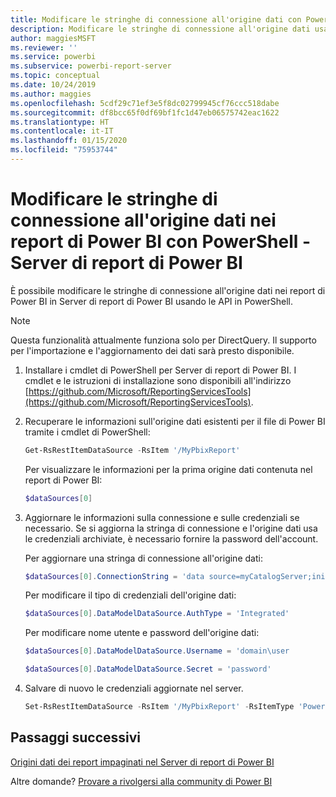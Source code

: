 ```yaml
---
title: Modificare le stringhe di connessione all'origine dati con PowerShell
description: Modificare le stringhe di connessione all'origine dati usando le API in PowerShell - Server di report di Power BI.
author: maggiesMSFT
ms.reviewer: ''
ms.service: powerbi
ms.subservice: powerbi-report-server
ms.topic: conceptual
ms.date: 10/24/2019
ms.author: maggies
ms.openlocfilehash: 5cdf29c71ef3e5f8dc02799945cf76ccc518dabe
ms.sourcegitcommit: df8bcc65f0df69bf1fc1d47eb06575742eac1622
ms.translationtype: HT
ms.contentlocale: it-IT
ms.lasthandoff: 01/15/2020
ms.locfileid: "75953744"
---
```

# <a name="change-data-source-connection-strings-in-power-bi-reports-with-powershell---power-bi-report-server"></a>Modificare le stringhe di connessione all'origine dati nei report di Power BI con PowerShell - Server di report di Power BI


È possibile modificare le stringhe di connessione all'origine dati nei report di Power BI in Server di report di Power BI usando le API in PowerShell. 

> [!NOTE]
> Questa funzionalità attualmente funziona solo per DirectQuery. Il supporto per l'importazione e l'aggiornamento dei dati sarà presto disponibile.

1. Installare i cmdlet di PowerShell per Server di report di Power BI. I cmdlet e le istruzioni di installazione sono disponibili all'indirizzo [https://github.com/Microsoft/ReportingServicesTools](https://github.com/Microsoft/ReportingServicesTools). 

2. Recuperare le informazioni sull'origine dati esistenti per il file di Power BI tramite i cmdlet di PowerShell:

    ```powershell
    Get-RsRestItemDataSource -RsItem '/MyPbixReport'
    ```

    Per visualizzare le informazioni per la prima origine dati contenuta nel report di Power BI: 

    ```powershell
    $dataSources[0]
    ```

3. Aggiornare le informazioni sulla connessione e sulle credenziali se necessario. Se si aggiorna la stringa di connessione e l'origine dati usa le credenziali archiviate, è necessario fornire la password dell'account. 

    Per aggiornare una stringa di connessione all'origine dati:

    ```powershell
    $dataSources[0].ConnectionString = 'data source=myCatalogServer;initial catalog=ReportServer;persist security info=False' 
    ```

    Per modificare il tipo di credenziali dell'origine dati:

    ```powershell
    $dataSources[0].DataModelDataSource.AuthType = 'Integrated'
    ```

    Per modificare nome utente e password dell'origine dati:

    ```powershell
    $dataSources[0].DataModelDataSource.Username = 'domain\user
    ```
    ```powershell
    $dataSources[0].DataModelDataSource.Secret = 'password'
    ```

4. Salvare di nuovo le credenziali aggiornate nel server.

    ```powershell
    Set-RsRestItemDataSource -RsItem '/MyPbixReport' -RsItemType 'PowerBIReport' -DataSources $dataSources
    ```

## <a name="next-steps"></a>Passaggi successivi

[Origini dati dei report impaginati nel Server di report di Power BI](connect-data-sources.md) 

Altre domande? [Provare a rivolgersi alla community di Power BI](https://community.powerbi.com/)
